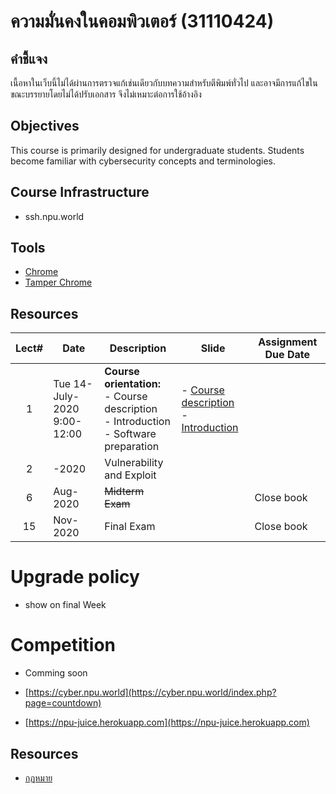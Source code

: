 #  ความมั่นคงในคอมพิวเตอร์ (31110424)
## คำชี้แจง
เนื้อหาในเว็บนี้ไม่ได้ผ่านการตรวจแก้เช่นเดียวกับบทความสำหรับตีพิมพ์ทั่วไป และอาจมีการแก้ไขในขณะบรรยายโดยไม่ได้ปรับเอกสาร จึงไม่เหมาะต่อการใช้อ้างอิง

## Objectives
This course is primarily designed for undergraduate students. Students become familiar with cybersecurity concepts and terminologies.

## Course Infrastructure
* ssh.npu.world

## Tools
* [Chrome](https://www.google.com/chrome/)
* [Tamper Chrome](https://chrome.google.com/webstore/detail/tamper-chrome-extension/hifhgpdkfodlpnlmlnmhchnkepplebkb)


## Resources

| Lect# | Date | Description  |Slide| Assignment Due Date |
|:-----:|------|-------------|----|---------------------|
| 1| Tue 14-July-2020 <br> 9:00-12:00| **Course orientation:** <br> - Course description<br> - Introduction <br> - Software preparation  |- [Course description](https://github.com/Lecture-CPE/424/blob/master/31110424-description.pdf) <br> - [Introduction](https://github.com/Lecture-CPE/424/blob/master/w1/w1-501-1.Course%20Description-WD.pdf)| |
| 2| -2020 | Vulnerability and Exploit || |
| 6| Aug-2020 | <s>Midterm Exam</s> || Close book |
| 15 | Nov-2020 | Final Exam  || Close book |

# Upgrade policy

* show on final Week

# Competition 

* Comming soon

* [https://cyber.npu.world](https://cyber.npu.world/index.php?page=countdown)
* [https://npu-juice.herokuapp.com](https://npu-juice.herokuapp.com)

## Resources

* [กฏหมาย](https://www.etda.or.th/laws-sharing.html)
